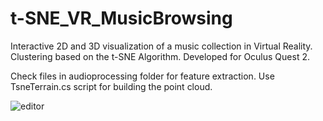# t-SNE_VR_MusicBrowsing

Interactive 2D and 3D visualization of a music collection in Virtual Reality. Clustering based on the t-SNE Algorithm. Developed for Oculus Quest 2.

Check files in audioprocessing folder for feature extraction. Use TsneTerrain.cs script for building the point cloud.

![editor](https://user-images.githubusercontent.com/43093891/190410746-1c0a278f-1ee3-4936-8436-ce4608ccddec.png)


